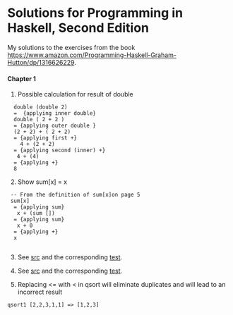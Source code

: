 # Solutions for Programming in Haskell, Second Edition

My solutions to the exercises from the book https://www.amazon.com/Programming-Haskell-Graham-Hutton/dp/1316626229.

#### Chapter 1 

1. Possible calculation for result of double
```
  double (double 2)
  =  {applying inner double}
  double ( 2 + 2 )
  = {applying outer double }
  (2 + 2) + ( 2 + 2)
  = {applying first +}
    4 + (2 + 2)
  = {applying second (inner) +}
   4 + (4)
  = {applying +}
  8
```

2. Show sum[x] = x
```
 -- From the definition of sum[x]on page 5
 sum[x]
  = {applying sum}
   x + (sum [])
  = {applying sum}
   x + 0
  = {applying +}
  x
 
```

3. See [src](https://github.com/amitdawle/hutton/blob/master/solutions/src/Chapter1.hs) and the corresponding [test](https://github.com/amitdawle/hutton/blob/master/solutions/test/Chapter1Spec.hs).

4. See [src](https://github.com/amitdawle/hutton/blob/master/solutions/src/Chapter1.hs) and the corresponding [test](https://github.com/amitdawle/hutton/blob/master/solutions/test/Chapter1Spec.hs).

5. Replacing <= with < in qsort will eliminate duplicates and will lead to an incorrect result
```
qsort1 [2,2,3,1,1] => [1,2,3]
```
